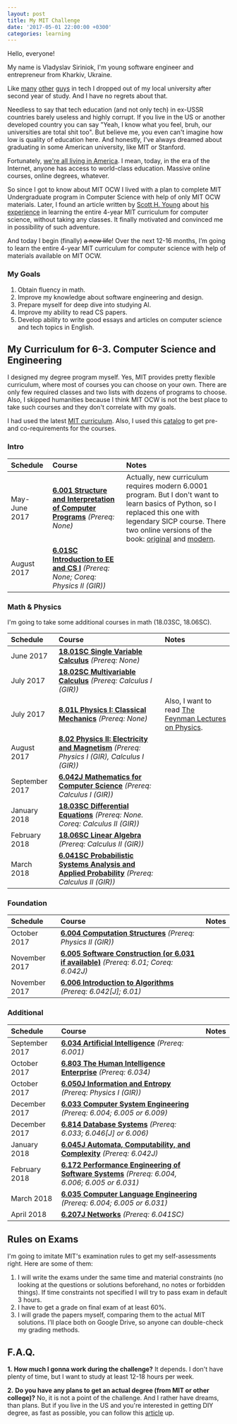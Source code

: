 ```yaml
---
layout: post
title: My MIT Challenge
date: '2017-05-01 22:00:00 +0300'
categories: learning
---
```


Hello, everyone!

My name is Vladyslav Siriniok, I'm young software engineer and entrepreneur from Kharkiv, Ukraine.

Like [many](https://en.wikipedia.org/wiki/Bill_Gates) [other](https://en.wikipedia.org/wiki/Mark_Zuckerberg) [guys](https://en.wikipedia.org/wiki/Sam_Altman) in tech I dropped out of my local university after second year of study. And I have no regrets about that.

Needless to say that tech education (and not only tech) in ex-USSR countries barely useless and highly corrupt. If you live in the US or another developed country you can say "Yeah, I know what you feel, bruh, our universities are total shit too". But believe me, you even can't imagine how low is quality of education here. And honestly, I've always dreamed about graduating in some American university, like MIT or Stanford. 

Fortunately, [we're all living in America](https://www.youtube.com/watch?v=Rr8ljRgcJNM). I mean, today, in the era of the Internet, anyone has access to world-class education. Massive online courses, online degrees, whatever.

So since I got to know about MIT OCW I lived with a plan to complete MIT Undergraduate program in Computer Science with help of only MIT OCW materials. Later, I found an article written by [Scott H. Young](https://twitter.com/ScottHYoung) about [his experience](https://www.scotthyoung.com/blog/myprojects/mit-challenge-2/) in learning the entire 4-year MIT curriculum for computer science, without taking any classes. It finally motivated and convinced me in possibility of such adventure.

And today I begin (finally) ~~a new life~~! Over the next 12-16 months, I’m going to learn the entire 4-year MIT curriculum for computer science with help of materials available on MIT OCW.

### My Goals

1. Obtain fluency in math.
2. Improve my knowledge about software engineering and design.
3. Prepare myself for deep dive into studying AI.
4. Improve my ability to read CS papers.
4. Develop ability to write good essays and articles on computer science and tech topics in English.


## My Curriculum for 6-3. Computer Science and Engineering

I designed my degree program myself. Yes, MIT provides pretty flexible curriculum, where most of courses you can choose on your own. There are only few required classes and two lists with dozens of programs to choose. Also, I skipped humanities because I think MIT OCW is not the best place to take such courses and they don't correlate with my goals.


I had used the latest [MIT curriculum](http://www.eecs.mit.edu/curriculum2016). Also, I used this [catalog](http://catalog.mit.edu/subjects/6/) to get pre- and co-requirements for the courses.

### Intro

| Schedule | Course | Notes |
| :--- | :--- | :--- |
| May-June 2017 | **[6.001 Structure and Interpretation of Computer Programs](https://ocw.mit.edu/courses/electrical-engineering-and-computer-science/6-001-structure-and-interpretation-of-computer-programs-spring-2005/)** _\(Prereq: None\)_| Actually, new curriculum requires modern 6.0001 program. But I don't want to learn basics of Python, so I replaced this one with legendary SICP course. There two online versions of the book: [original](https://mitpress.mit.edu/sicp/) and [modern](http://sarabander.github.io/sicp/).|
| August 2017 | **[6.01SC Introduction to EE and CS I](https://ocw.mit.edu/courses/electrical-engineering-and-computer-science/6-01sc-introduction-to-electrical-engineering-and-computer-science-i-spring-2011/)** _\(Prereq: None; Coreq: Physics II \(GIR\)\)_ |  |

### Math & Physics

I'm going to take some additional courses in math (18.03SC, 18.06SC).

| Schedule | Course | Notes |
| :--- | :--- | :--- |
| June 2017 | **[18.01SC Single Variable Calculus](https://ocw.mit.edu/courses/mathematics/18-01sc-single-variable-calculus-fall-2010/)** _\(Prereq: None\)_ |  |
| July 2017 | **[18.02SC Multivariable Calculus](https://ocw.mit.edu/courses/mathematics/18-02sc-multivariable-calculus-fall-2010/)** _\(Prereq: Calculus I \(GIR\)\)_ |  |
| July 2017 | **[8.01L Physics I: Classical Mechanics](https://ocw.mit.edu/courses/physics/8-01l-physics-i-classical-mechanics-fall-2005/)** _\(Prereq: None\)_ | Also, I want to read [The Feynman Lectures on Physics](http://feynmanlectures.caltech.edu/). |
| August 2017 | **[8.02 Physics II: Electricity and Magnetism](https://ocw.mit.edu/courses/physics/8-02-physics-ii-electricity-and-magnetism-spring-2007)** _\(Prereq: Physics I \(GIR\), Calculus I \(GIR\)\)_ |  |
| September 2017 | **[6.042J Mathematics for Computer Science](https://ocw.mit.edu/courses/electrical-engineering-and-computer-science/6-042j-mathematics-for-computer-science-spring-2015/)** _\(Prereq: Calculus I \(GIR\)\)_ |  |
| January 2018 | **[18.03SC Differential Equations](https://ocw.mit.edu/courses/mathematics/18-03sc-differential-equations-fall-2011/)** _\(Prereq: None. Coreq: Calculus II \(GIR\)\)_ |  |
| February 2018 | **[18.06SC Linear Algebra](https://ocw.mit.edu/courses/mathematics/18-06sc-linear-algebra-fall-2011/)** _\(Prereq: Calculus II \(GIR\)\)_ |  |
| March 2018 | **[6.041SC	Probabilistic Systems Analysis and Applied Probability](https://ocw.mit.edu/courses/electrical-engineering-and-computer-science/6-041sc-probabilistic-systems-analysis-and-applied-probability-fall-2013/)** _\(Prereq: Calculus II \(GIR\)\)_ |  |

### Foundation

| Schedule | Course | Notes |
| :--- | :--- | :--- |
| October 2017 | **[6.004 Computation Structures](https://ocw.mit.edu/courses/electrical-engineering-and-computer-science/6-004-computation-structures-spring-2009/)** _\(Prereq: Physics II \(GIR\)\)_ |  |
| November 2017 | **[6.005 Software Construction (or 6.031 if available)](https://ocw.mit.edu/courses/electrical-engineering-and-computer-science/6-005-software-construction-spring-2016/)** _\(Prereq: 6.01; Coreq: 6.042J\)_ |  |
| November 2017 | **[6.006 Introduction to Algorithms](https://ocw.mit.edu/courses/electrical-engineering-and-computer-science/6-006-introduction-to-algorithms-fall-2011/)** _\(Prereq: 6.042[J]; 6.01\)_ |  |

### Additional

| Schedule | Course | Notes |
| :--- | :--- | :--- |
| September 2017 | **[6.034 Artificial Intelligence](https://ocw.mit.edu/courses/electrical-engineering-and-computer-science/6-034-artificial-intelligence-fall-2010/)** _\(Prereq: 6.001\)_ |  |
| October 2017 | **[6.803 The Human Intelligence Enterprise](https://ocw.mit.edu/courses/electrical-engineering-and-computer-science/6-803-the-human-intelligence-enterprise-spring-2006/)** _\(Prereq: 6.034\)_ |  |
| October 2017 | **[6.050J Information and Entropy](https://ocw.mit.edu/courses/electrical-engineering-and-computer-science/6-050j-information-and-entropy-spring-2008/)** _\(Prereq: Physics I (GIR)\)_ |  |
| December 2017 | **[6.033 Computer System Engineering](https://ocw.mit.edu/courses/electrical-engineering-and-computer-science/6-033-computer-system-engineering-spring-2009/)** _\(Prereq: 6.004; 6.005 or 6.009\)_ |  |
| December 2017 | **[6.814 Database Systems](https://ocw.mit.edu/courses/electrical-engineering-and-computer-science/6-830-database-systems-fall-2010/)** _\(Prereq: 6.033; 6.046[J] or 6.006\)_ |  |
| January 2018 | **[6.045J Automata, Computability, and Complexity](https://ocw.mit.edu/courses/electrical-engineering-and-computer-science/6-045j-automata-computability-and-complexity-spring-2011/)** _\(Prereq: 6.042J\)_ |  |
| February 2018 | **[6.172 Performance Engineering of Software Systems](https://ocw.mit.edu/courses/electrical-engineering-and-computer-science/6-172-performance-engineering-of-software-systems-fall-2010/)** _\(Prereq: 6.004, 6.006; 6.005 or 6.031\)_ |  |
| March 2018 | **[6.035 Computer Language Engineering](https://ocw.mit.edu/courses/electrical-engineering-and-computer-science/6-035-computer-language-engineering-spring-2010/)** _\(Prereq: 6.004; 6.005 or 6.031\)_ |  |
| April 2018 | **[6.207J Networks](https://ocw.mit.edu/courses/economics/14-15j-networks-fall-2009/)** _\(Prereq: 6.041SC\)_ |  |

## Rules on Exams

I'm going to imitate MIT's examination rules to get my self-assessments right. Here are some of them:

1. I will write the exams under the same time and material constraints (no looking at the questions or solutions beforehand, no notes or forbidden things). If time constraints not specified I will try to pass exam in default 3 hours.
2. I have to get a grade on final exam of at least 60%.
3. I will grade the papers myself, comparing them to the actual MIT solutions. I’ll place both on Google Drive, so anyone can double-check my grading methods.

## F.A.Q.

**1.** **How much I gonna work during the challenge?** 
It depends. I don't have plenty of time, but I want to study at least 12-18 hours per week.

**2.** **Do you have any plans to get an actual degree (from MIT or other college)?**
No, it is not a point of the challenge. And I rather have dreams, than plans. But if you live in the US and you're interested in getting DIY degree, as fast as possible, you can follow this [article](https://www.scotthyoung.com/blog/2012/07/04/the-diy-degree/) up.


